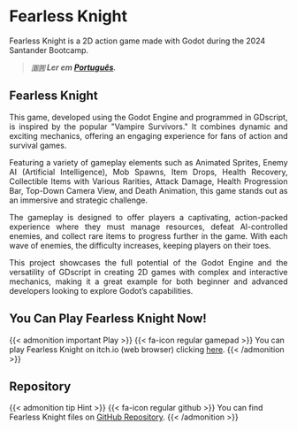 # Fearless Knight


Fearless Knight is a 2D action game made with Godot during the 2024 Santander Bootcamp.

<!--more-->

> ***🇧🇷 Ler em [Português](http://karinagante.github.io/pt-br/fearless-knight).***

## Fearless Knight

<p align="justify">This game, developed using the Godot Engine and programmed in GDscript, is inspired by the popular "Vampire Survivors." It combines dynamic and exciting mechanics, offering an engaging experience for fans of action and survival games. </p>

<p align="justify">Featuring a variety of gameplay elements such as Animated Sprites, Enemy AI (Artificial Intelligence), Mob Spawns, Item Drops, Health Recovery, Collectible Items with Various Rarities, Attack Damage, Health Progression Bar, Top-Down Camera View, and Death Animation, this game stands out as an immersive and strategic challenge.</p>

<p align="justify">The gameplay is designed to offer players a captivating, action-packed experience where they must manage resources, defeat AI-controlled enemies, and collect rare items to progress further in the game. With each wave of enemies, the difficulty increases, keeping players on their toes.</p>

<p align="justify">This project showcases the full potential of the Godot Engine and the versatility of GDscript in creating 2D games with complex and interactive mechanics, making it a great example for both beginner and advanced developers looking to explore Godot’s capabilities.</p>

## You Can Play Fearless Knight Now!

{{< admonition important Play >}} 
{{< fa-icon regular gamepad >}} 
You can play Fearless Knight on itch.io (web browser) clicking [here](https://nookaa.itch.io/fearless-knight).
{{< /admonition >}}

## Repository

{{< admonition tip Hint >}} 
{{< fa-icon regular github >}} 
You can find Fearless Knight files on [GitHub Repository](https://github.com/KarinaGante/BootcampSantander).
{{< /admonition >}}
